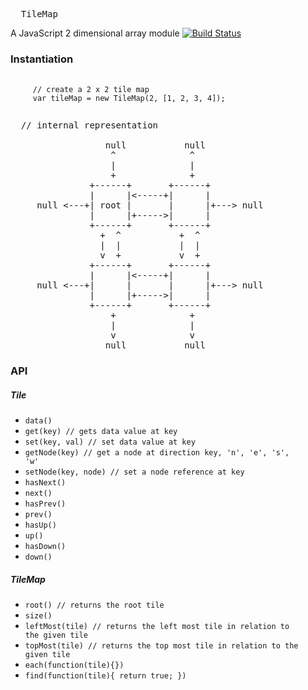 <pre>
  TileMap
</pre>

A JavaScript 2 dimensional array module
[![Build Status](https://travis-ci.org/mparke/tile_map.png?branch=master)](https://travis-ci.org/mparke/tile_map)

### Instantiation
<pre>
   <code>
     // create a 2 x 2 tile map
     var tileMap = new TileMap(2, [1, 2, 3, 4]);
   </code>
</pre>

<pre>
  // internal representation
  
                  null           null
                   ^              ^
                   |              |
                   +              +
               +------+       +------+
               |      |&lt-----+|      |
     null &lt---+| root |       |      |+---&gt; null
               |      |+-----&gt;|      |
               +------+       +------+
                 +  ^           +  ^
                 |  |           |  |
                 v  +           v  +
               +------+       +------+
               |      |&lt-----+|      |
     null &lt---+|      |       |      |+---&gt; null
               |      |+-----&gt;|      |
               +------+       +------+
                   +              +
                   |              |
                   v              v
                  null           null
</pre>

### API
##### Tile
- <code>data()</code>
- <code>get(key) // gets data value at key</code>
- <code>set(key, val) // set data value at key</code>
- <code>getNode(key) // get a node at direction key, 'n', 'e', 's', 'w'</code>
- <code>setNode(key, node) // set a node reference at key</code>
- <code>hasNext()</code>
- <code>next()</code>
- <code>hasPrev()</code>
- <code>prev()</code>
- <code>hasUp()</code>
- <code>up()</code>
- <code>hasDown()</code>
- <code>down()</code>

##### TileMap
- <code>root() // returns the root tile</code>
- <code>size()</code>
- <code>leftMost(tile) // returns the left most tile in relation to the given tile</code>
- <code>topMost(tile) // returns the top most tile in relation to the given tile</code>
- <code>each(function(tile){})</code>
- <code>find(function(tile){ return true; })</code>


